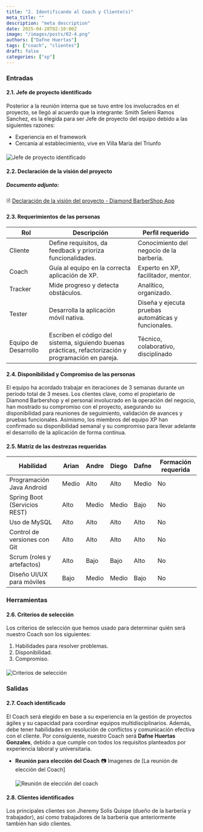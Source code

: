```yaml
---
title: "2. Identificando al Coach y Cliente(s)"
meta_title: ""
description: "meta description"
date: 2025-04-28T02:10:00Z
image: "/images/posts/02-4.png"
authors: ["Dafne Huertas"]
tags: ["coach", "clientes"]
draft: false
categories: ["xp"]
---
```

### Entradas

#### 2.1. Jefe de proyecto identificado
Posterior a la reunión interna que se tuvo entre los involucrados en el proyecto, se llegó al acuerdo que la integrante: Smith Seleni Ramos Sanchez, es la elegida para ser Jefe de proyecto del equipo debido a las siguientes razones:
- Experiencia en el framework
- Cercanía al establecimiento, vive en Villa María del Triunfo

<img src="/images/xp/jefe_proyecto.png" 
     alt="Jefe de proyecto identificado" 
     style="display: block; margin: 20px auto; max-width: 100%;" />

#### 2.2. Declaración de la visión del proyecto
##### **Documento adjunto:**
 🗎 [Declaración de la visión del proyecto - Diamond BarberShop App](https://docs.google.com/document/d/10uRcqr6bJ-H-qqzbuojhRv3YDPEu_928QwsCWa_LyCU/edit?usp=sharing)

#### 2.3. Requerimientos de las personas

| Rol                 | Descripción                                                                 | Perfil requerido                                |
|---------------------|-----------------------------------------------------------------------------|--------------------------------------------------|
| Cliente       | Define requisitos, da feedback y prioriza funcionalidades. | Conocimiento del negocio de la barbería.         |
| Coach       | Guía al equipo en la correcta aplicación de XP.     | Experto en XP, facilitador, mentor.              |
| Tracker | 	Mide progreso y detecta obstáculos. | Analítico, organizado.       |
| Tester | Desarrolla la aplicación móvil nativa.                                      | Diseña y ejecuta pruebas automáticas y funcionales.           |Enfocado en calidad, detallista
| Equipo de Desarrollo        | Escriben el código del sistema, siguiendo buenas prácticas, refactorización y programación en pareja.                                     | Técnico, colaborativo, disciplinado  |

#### 2.4. Disponibilidad y Compromiso de las personas
El equipo ha acordado trabajar en iteraciones de 3 semanas durante un período total de 3 meses. Los clientes clave, como el propietario de Diamond Barbershop y el personal involucrado en la operación del negocio, han mostrado su compromiso con el proyecto, asegurando su disponibilidad para reuniones de seguimiento, validación de avances y pruebas funcionales. Asimismo, los miembros del equipo XP han confirmado su disponibilidad semanal y su compromiso para llevar adelante el desarrollo de la aplicación de forma continua.

#### 2.5. Matriz de las destrezas requeridas

| Habilidad | Arian | Andre | Diego | Dafne | Formación requerida |
|---------|-------|-------|-------|-------|---------------------|
| Programación Java Android | Medio | Alto | Alto | Medio | No |
| Spring Boot (Servicios REST) | Alto | Medio | Medio | Bajo | No |
| Uso de MySQL | Alto | Alto | Alto | Alto | No |
| Control de versiones con Git | Alto | Alto | Alto | Alto | No |
| Scrum (roles y artefactos) | Alto | Bajo | Bajo | Alto | No |
| Diseño UI/UX para móviles | Bajo | Medio | Medio | Bajo | No |

### Herramientas
#### 2.6. Criterios de selección

Los criterios de selección que hemos usado para determinar quién será nuestro Coach son los siguientes:

1. Habilidades para resolver problemas.
2. Disponibilidad.
3. Compromiso.

<img src="/images/sprint_2/seleccion_scrum.png" 
     alt="Criterios de selección" 
     style="display: block; margin: 20px auto; max-width: 100%;" />

### Salidas
#### 2.7. Coach identificado
El Coach será elegido en base a su experiencia en la gestión de proyectos ágiles y su capacidad para coordinar equipos multidisciplinarios. Además, debe tener habilidades en resolución de conflictos y comunicación efectiva con el cliente. Por consiguiente, nuestro Coach será **Dafne Huertas Gonzales**, debido a que cumple con todos los requisitos planteados por experiencia laboral y universitaria.

- **Reunión para elección del Coach**
 📷 Imagenes de [La reunión de elección del Coach]
 <img src="/images/sprint_2/reunion_scrum_team.png" 
     alt="Reunión de elección del coach" 
     style="display: block; margin: 20px auto; max-width: 100%;" />

#### 2.8. Clientes identificados
Los principales clientes son Jheremy Solis Quispe (dueño de la barbería y trabajador), así como trabajadores de la barbería que anteriormente también han sido clientes.
